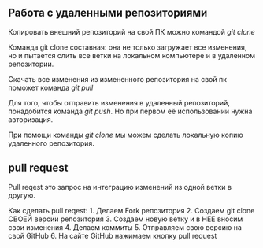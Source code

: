 ## Работа с удаленными репозиториями

Копировать внешний репозиторий на свой ПК можно командой *git clone*

Команда git clone составная: она не только загружает все изменения, но и пытается слить все ветки на локальном компьютере и в удаленном репозитории.

Скачать все изменения из измененного репозитория на свой пк поможет команда *git pull*

Для того, чтобы отправить изменения в удаленный репозиторий, понадобится команда *git push*.
Но при первом её использовании нужна авторизация.

При помощи команды *git clone* мы можем сделать локальную копию удаленного репозитория.

## pull request

Pull reqest это запрос на интеграцию изменений из одной ветки в другую.

Как сделать pull reqest:
    1. Делаем Fork репозитория
    2. Создаем git clone СВОЕЙ версии репозитория
    3. Создаем новую ветку и в НЕЕ вносим свои изменения
    4. Делаем коммиты
    5. Отправляем свою версию на свой GitHub
    6. На сайте GitHub нажимаем кнопку pull request
